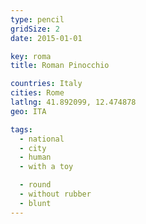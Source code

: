 ```yaml
---
type: pencil
gridSize: 2
date: 2015-01-01

key: roma
title: Roman Pinocchio

countries: Italy
cities: Rome
latlng: 41.892099, 12.474878
geo: ITA

tags:
  - national
  - city
  - human
  - with a toy

  - round
  - without rubber
  - blunt
---
```


